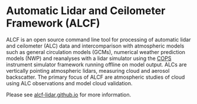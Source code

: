 Automatic Lidar and Ceilometer Framework (ALCF)
===============================================

ALCF is an open source command line tool for processing of automatic lidar and
ceilometer (ALC) data and intercomparison with atmospheric models such as
general circulation models (GCMs), numerical weather prediction models (NWP) and
reanalyses with a lidar simulator using the
[COPS](https://github.com/CFMIP/COSPv2.0) instrument simulator framework running
offline on model output. ALCs are vertically pointing atmospheric lidars,
measuring cloud and aerosol backscatter. The primary focus of ALCF are
atmospheric studies of cloud using ALC observations and model cloud validation.

Please see [alcf-lidar.github.io](https://alcf-lidar.github.io) for
more information.
